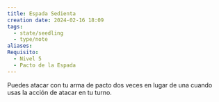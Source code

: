 ```yaml
---
title: Espada Sedienta
creation date: 2024-02-16 18:09
tags:
  - state/seedling
  - type/note
aliases: 
Requisito:
  - Nivel 5
  - Pacto de la Espada
---
```

Puedes atacar con tu arma de pacto dos veces en lugar de una cuando usas la acción de atacar en tu turno.












